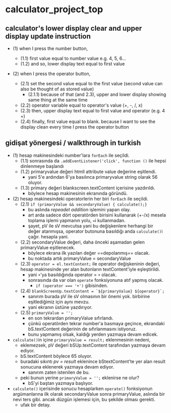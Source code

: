 # calculator_project_top

## calculator's lower display clear and upper display update instruction
- (1) when I press the number button,
	- (1.1) first value equal to number value e.g. 4, 5, 6...
	- (1.2) and so, lower display text equal to first value

- (2) when I press the operator button, 
	- (2.1) set the second value equal to the first value (second value can also be thought of as stored value)
		- (2.1.1) because of that (and 2.3), upper and lower display showing same thing at the same time
	- (2.2) operator variable equal to operator's value (+, -,  /, x)
	- (2.3) then, upper display text equal to first value and operator (e.g. 4 +)
	- (2.4) finally, first value equal to blank. because I want to see the display clean every time I press the operator button
	
## gidişat yönergesi / walkthrough in turkish
- (1) hesap makinesindeki number'lara  `forEach` ile seçildi.
	- (1.1) sonrasında da  `.addEventListener('click', function ()` ile hepsi dinlenmeye başlandı
	- (1.2) primaryvalue değeri htmll attribute value değerine eşitlendi. 
		-  yani 5'e ardından 6'ya basılınca primaryvalue string olarak 56 oluyor.
	- (1.3) primary değeri blankscreen.textContent içerisine yazdırıldı.
		- böylece hesap makinesinin ekranında göründü.
- (2) hesap makinesindeki operatorlerin her biri `forEach` ile seçildi. 
	- (2.1) `if (primaryValue && secondaryValue) {
      calculate();}`
		- bu aslında *repeadet addition* işlemini yapan olay.
		- art arda sadece dört operatörden birisini kullanarak (+-/x) mesela toplama işlemi yapmanın yolu, `=`i kullanmadan. 
		- şayet, pV ile sV mevcutsa yani bu değişkenlere herhangi bir değer atanmışsa, operator butonuna basıldığı anda `calculate()`i çağır. hesapla yani.
	- (2.2) secondaryValue değeri, daha önceki aşamadan gelen primaryValue eşitlenecek.
		- böylece ekrana ilk yazılan değer ==depolanmış== olacak.
		- bu noktada artık primaryValue = secondaryValue  
	- (2.3) `operator = el.textContent;` ile operator değişkeninin değeri, hesap makinesinde yer alan butonların textContent'iyle eşleştirildi.
		- yani `+`'ya basıldığında operator = `+` olacak.
		- sonrasında da var olan `operate` fonksiyonuna atıf yapmış olacak. 
			- `if (operator === '+')` gibisinden. 
	- (2.4) ``blankScreenUp.textContent = `${primaryValue} ${operator}`;`` 
		- sanırım burada pV ile sV olmasının bir önemi yok. birbirine eşitlediğimiz için aynı mevzu.
		- yani ekranın üstüne yazdırıyor.
	- (2.5) `primaryValue = '';`
		- en son tekrardan primaryValue sıfırlandı. 
		- çünkü operatörden tekrar number'a basmaya geçince, ekrandaki bS.textContent değerinin de sıfırlanmasını istiyoruz.
		- bunu yapmamış olsak, kaldığı yerden yazmaya devam edicek. 
- `calculate()`in içine `primaryValue = result;` eklenmesinin nedeni,
	- eklemezsek, pV değeri bSUp.textContent tarafından yazmaya devam ediyor.
	- bS.textContent böylece 65 oluyor. 
	- buradaki sıkıntı *pv = result* eklenince bStextContent'te yer alan result sonucuna eklenerek yazmaya devam ediyor.
		- sanırım zaten istenilen de bu. 
	- peki bunun yerine `primaryValue = '';` eklenirse ne olur?
		- bS'yi baştan yazmaya başlıyor.
- `calculete()` içerisinde sonucu hesaplarken `operate()` fonksiyonun argümanlarına ilk olarak secondaryValue sonra primaryValue, aslında bir nevi ters gibi. ancak düzgün işlemesi için, bu şekilde olması gerekti.
	- ufak bir detay. 

